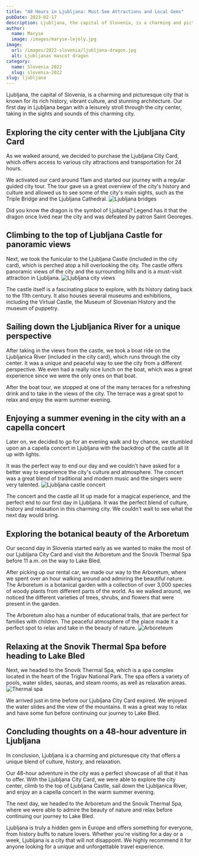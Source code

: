 ```yaml
---
title: "48 Hours in Ljubljana: Must-See Attractions and Local Gems"
pubDate: 2023-02-17
description: Ljubljana, the capital of Slovenia, is a charming and picturesque city that is known for its rich history, vibrant culture, and stunning architecture.
author:
  name: Maryse
  image: /images/maryse-lejoly.jpg
image:
  url: /images/2022-slovenia/ljubljana-dragon.jpg
  alt: Ljubljanas mascot dragon
category:
  name: Slovenia 2022
  slug: slovenia-2022
slug: ljubljana
---
```


Ljubljana, the capital of Slovenia, is a charming and picturesque city that is known for its rich history, vibrant culture, and stunning architecture. Our first day in Ljubljana began with a leisurely stroll through the city center, taking in the sights and sounds of this charming city.

## Exploring the city center with the Ljubljana City Card

As we walked around, we decided to purchase the Ljubljana City Card, which offers access to various city attractions and transportation for 24 hours.

We activated our card around 11am and started our journey with a regular guided city tour. The tour gave us a great overview of the city's history and culture and allowed us to see some of the city's main sights, such as the Triple Bridge and the Ljubljana Cathedral.
![Ljubljana bridges](/images/2022-slovenia/ljubljana-bridges.jpg)

Did you know the dragon is the symbol of Ljubjana? Legend has it that the dragon once lived near the city and was defeated by patron Saint Georeges.

## Climbing to the top of Ljubljana Castle for panoramic views

Next, we took the funicular to the Ljubljana Castle (included in the city card), which is perched atop a hill overlooking the city. The castle offers panoramic views of the city and the surrounding hills and is a must-visit attraction in Ljubljana.
![Ljubljana city views](/images/2022-slovenia/ljubljana-city-view.jpg)

The castle itself is a fascinating place to explore, with its history dating back to the 11th century. It also houses several museums and exhibitions, including the Virtual Castle, the Museum of Slovenian History and the museum of puppetry.

## Sailing down the Ljubljanica River for a unique perspective

After taking in the views from the castle, we took a boat ride on the Ljubljanica River (included in the city card), which runs through the city center. It was a unique and peaceful way to see the city from a different perspective. We even had a really nice lunch on the boat, which was a great experience since we were the only ones on that boat.

After the boat tour, we stopped at one of the many terraces for a refreshing drink and to take in the views of the city. The terrace was a great spot to relax and enjoy the warm summer evening.

## Enjoying a summer evening in the city with an a capella concert

Later on, we decided to go for an evening walk and by chance, we stumbled upon an a capella concert in Ljubljana with the backdrop of the castle all lit up with lights.

It was the perfect way to end our day and we couldn't have asked for a better way to experience the city's culture and atmosphere. The concert was a great blend of traditional and modern music and the singers were very talented.
![Ljubljana castle concert](/images/2022-slovenia/ljubljana-castle-concert.jpg)

The concert and the castle all lit up made for a magical experience, and the perfect end to our first day in Ljubljana. It was the perfect blend of culture, history and relaxation in this charming city. We couldn't wait to see what the next day would bring.

## Exploring the botanical beauty of the Arboretum

Our second day in Slovenia started early as we wanted to make the most of our Ljubljana City Card and visit the Arboretum and the Snovik Thermal Spa before 11 a.m. on the way to Lake Bled.

After picking up our rental car, we made our way to the Arboretum, where we spent over an hour walking around and admiring the beautiful nature. The Arboretum is a botanical garden with a collection of over 3,000 species of woody plants from different parts of the world. As we walked around, we noticed the different varieties of trees, shrubs, and flowers that were present in the garden.

The Arboretum also has a number of educational trails, that are perfect for families with children. The peaceful atmosphere of the place made it a perfect spot to relax and take in the beauty of nature.
![Arboreteum](/images/2022-slovenia/arboreteum.jpg)

## Relaxing at the Snovik Thermal Spa before heading to Lake Bled

Next, we headed to the Snovik Thermal Spa, which is a spa complex located in the heart of the Triglav National Park. The spa offers a variety of pools, water slides, saunas, and steam rooms, as well as relaxation areas.
![Thermal spa](/images/2022-slovenia/thermal-spa.jpg)

We arrived just in time before our Ljubljana City Card expired. We enjoyed the water slides and the view of the mountains. It was a great way to relax and have some fun before continuing our journey to Lake Bled.

## Concluding thoughts on a 48-hour adventure in Ljubljana

In conclusion, Ljubljana is a charming and picturesque city that offers a unique blend of culture, history, and relaxation.

Our 48-hour adventure in the city was a perfect showcase of all that it has to offer. With the Ljubljana City Card, we were able to explore the city center, climb to the top of Ljubljana Castle, sail down the Ljubljanica River, and enjoy an a capella concert in the warm summer evening.

The next day, we headed to the Arboretum and the Snovik Thermal Spa, where we were able to admire the beauty of nature and relax before continuing our journey to Lake Bled.

Ljubljana is truly a hidden gem in Europe and offers something for everyone, from history buffs to nature lovers. Whether you're visiting for a day or a week, Ljubljana is a city that will not disappoint. We highly recommend it for anyone looking for a unique and unforgettable travel experience.
